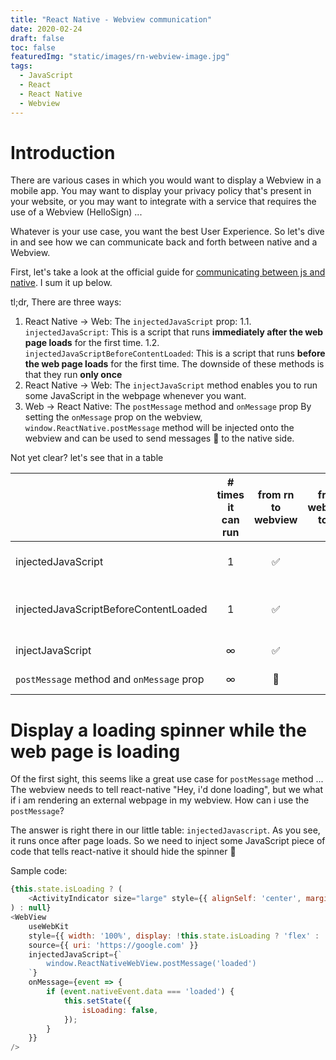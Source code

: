 ```yaml
---
title: "React Native - Webview communication"
date: 2020-02-24
draft: false
toc: false
featuredImg: "static/images/rn-webview-image.jpg"
tags: 
  - JavaScript
  - React
  - React Native
  - Webview
---
```


# Introduction

There are various cases in which you would want to display a Webview in a mobile app. You may want to display your privacy policy that's present in your website, or you may want to integrate with a service that requires the use of a Webview (HelloSign) ...

Whatever is your use case, you want the best User Experience. So let's dive in and see how we can communicate back and forth between native and a Webview.

First, let's take a look at the official guide for [communicating between js and native](https://github.com/react-native-community/react-native-webview/blob/master/docs/Guide.md#communicating-between-js-and-native). I sum it up below.

tl;dr, There are three ways:

1. React Native -> Web: The `injectedJavaScript` prop:
  1.1. `injectedJavaScript`: This is a script that runs **immediately after the web page loads** for the first time.
  1.2. `injectedJavaScriptBeforeContentLoaded`: This is a script that runs **before the web page loads** for the first time.
The downside of these methods is that they run **only once**
2. React Native -> Web: The `injectJavaScript` method enables you to run some JavaScript in the webpage whenever you want.
3. Web -> React Native: The `postMessage` method and `onMessage` prop
   By setting the `onMessage` prop on the webview, `window.ReactNative.postMessage` method will be injected onto the webview and can be used to send messages 📨 to the native side.

Not yet clear? let's see that in a table

|                                           | # times it can run | from rn to webview | from webview to rn |          when it runs          |
|-------------------------------------------|:------------------:|:------------------:|:------------------:|:------------------------------:|
| injectedJavaScript                        |          1        |          ✅         |          🚫         |        after page loads        |
| injectedJavaScriptBeforeContentLoaded     |         1        |          ✅         |          🚫         | before the page starts loading |
| injectJavaScript                          |          ∞         |          ✅         |          🚫         |        Whenever you want       |
| `postMessage` method and `onMessage` prop |          ∞         |          🚫         |          ✅         |        Whenever you want       |

# Display a loading spinner while the web page is loading

Of the first sight, this seems like a great use case for `postMessage` method ... The webview needs to tell react-native "Hey, i'd done loading", but we what if i am rendering an external webpage in my webview. How can i use the `postMessage`?

The answer is right there in our little table: `injectedJavascript`. As you see, it runs once after page loads. So we need to inject some JavaScript piece of code that tells react-native it should hide the spinner 🎉

Sample code:
```JavaScript
{this.state.isLoading ? (
    <ActivityIndicator size="large" style={{ alignSelf: 'center', marginTop: 150 }} />
) : null}
<WebView
    useWebKit
    style={{ width: '100%', display: !this.state.isLoading ? 'flex' : 'none' }}
    source={{ uri: 'https://google.com' }}
    injectedJavaScript={`
        window.ReactNativeWebView.postMessage('loaded')
    `}
    onMessage={event => {
        if (event.nativeEvent.data === 'loaded') {
            this.setState({
                isLoading: false,
            });
        }
    }}
/>
```
